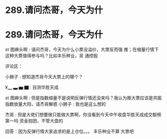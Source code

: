 # 289.请问杰哥，今天为什

# 289.请问杰哥，今天为什

st 图麻头啊 : 请问杰哥，今天为什么小票没溢价，大票反而强 推；在缩量行情下这种大票值得参与吗？比如丰乐种业，吴 通控股

评论区：

小狮子 : 想知道杰哥今天大票上的哪个？

¥▁ ▃ ▅ ▇ : 目测华胜天成

st 图麻头啊 : 但是指数缩量不是说明反弹行情还没来吗？我认为推大票应该是共振指数放量大阳，请杰哥解惑 小狮子 : 我也是这么想的

杰哥 : 但是大佬们想要做只能做大票啊，你没看到今天中午收盘华胜天成成交额榜第一吗 资金抱团，不管大盘的

回答：因为反弹行情大家追求的是上仓位。。。 丰乐种业不算 大票吧